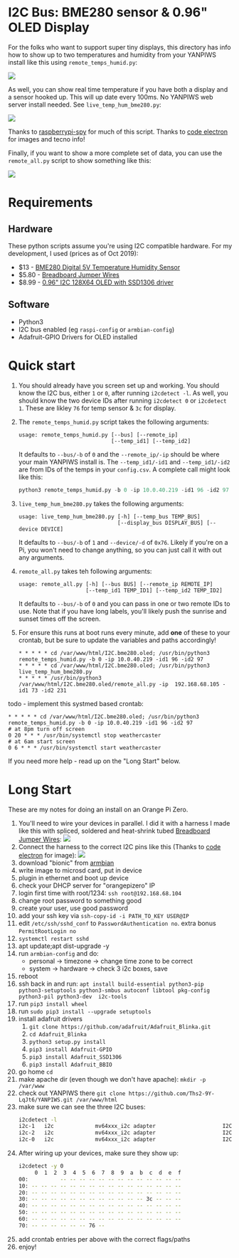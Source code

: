 # I2C Bus: BME280 sensor & 0.96" OLED Display

For the folks who want to support super tiny displays, this directory has
info how to show up to two temperatures and humidity from your YANPIWS install like this using 
`remote_temps_humid.py`:

![](./remote.temps.jpg)

As well, you can show real time temperature if you have both a 
display and a sensor hooked up. This will up date every 100ms. No YANPIWS 
web server install needed. See `live_temp_hum_bme280.py`:

![](./realtime.temps.jpg)

Thanks to [raspberrypi-spy](https://www.raspberrypi-spy.co.uk/) for much of this script. 
Thanks to [code electron](http://codelectron.com/how-to-setup-oled-display-with-orange-pi-zero-python-ssd1306/)
 for images and tecno info!

Finally, if you want to show a more complete set of data, you can use the `remote_all.py` script
to show something like this:

![](./remote.all.jpeg)


# Requirements

## Hardware 
These python scripts assume you're using I2C compatible hardware.  For my development, I used 
(prices as of Oct 2019):

* $13 - [BME280 Digital 5V Temperature Humidity Sensor](https://amzn.to/2ZL42yZ)
* $5.80 - [Breadboard Jumper Wires](https://amzn.to/2Lesc15)
* $8.99 - [0.96" I2C 128X64 OLED with SSD1306 driver](https://amzn.to/2ImlX9t)

## Software

* Python3
* I2C bus enabled (eg `raspi-config` or `armbian-config`)
* Adafruit-GPIO Drivers for OLED installed

# Quick start

1. You should already have you screen set up and working.  You should know the I2C bus, 
either `1` or `0`, after running `i2cdetect -l`. As well, you should know the two 
device IDs after running `i2cdetect 0` or `i2cdetect 1`. These are likley `76` for temp sensor & `3c` for display.

1. The `remote_temps_humid.py` script takes the following arguments:
    ```angular2
    usage: remote_temps_humid.py [--bus] [--remote_ip]
                                 [--temp_id1] [--temp_id2]

    ```
   It defaults to `--bus/-b` of `0` and the `--remote_ip/-ip` should be where your main
   YANPIWS install is.  The `--temp_id1/-id1` and `--temp_id1/-id2` are from 
   IDs of the temps in your `config.csv`. A complete call might look like this:

    ```python
    python3 remote_temps_humid.py -b 0 -ip 10.0.40.219 -id1 96 -id2 97
    ```
1. `live_temp_hum_bme280.py` takes the following arguments:

    ```
    usage: live_temp_hum_bme280.py [-h] [--temp_bus TEMP_BUS]
                                   [--display_bus DISPLAY_BUS] [--device DEVICE]
    ```
   
   It defaults to `--bus/-b` of `1` and `--device/-d` of `0x76`.  Likely if you're on a Pi, you 
   won't need to change anything, so you can just call it with out any arguments.
   
 1. `remote_all.py` takes teh following arguments:
    ```$xslt
    usage: remote_all.py [-h] [--bus BUS] [--remote_ip REMOTE_IP]
                         [--temp_id1 TEMP_ID1] [--temp_id2 TEMP_ID2]
     ```
    
    It defaults to `--bus/-b` of `0` and you can pass in one or two remote IDs to use. Note that
    if you have long labels, you'll likely push the sunrise and sunset times off the screen.
 
 1. For ensure this runs at boot runs every minute, add **one** of these to your crontab, but be
 sure to update the variables and paths accordingly!
 
    ```cron
    * * * * * cd /var/www/html/I2C.bme280.oled; /usr/bin/python3 remote_temps_humid.py -b 0 -ip 10.0.40.219 -id1 96 -id2 97 
    * * * * * cd /var/www/html/I2C.bme280.oled; /usr/bin/python3 live_temp_hum_bme280.py 
    * * * * * /usr/bin/python3 /var/www/html/I2C.bme280.oled/remote_all.py -ip  192.168.68.105 -id1 73 -id2 231
    ``` 
    
todo - implement this systmed based crontab:

```
* * * * * cd /var/www/html/I2C.bme280.oled; /usr/bin/python3 remote_temps_humid.py -b 0 -ip 10.0.40.219 -id1 96 -id2 97 
# at 8pm turn off screen                                                                          
0 20 * * * /usr/bin/systemctl stop weathercaster                                                  
# at 6am start screen                                                                             
0 6 * * * /usr/bin/systemctl start weathercaster   
```
 
If you need more help - read up on the "Long Start" below.
 
# Long Start
 
These are my notes for doing an install on an Orange Pi Zero. 
 
1. You'll need to wire your devices in parallel. I did it with a harness I made like this
with spliced, soldered and heat-shrink tubed [Breadboard Jumper Wires](https://amzn.to/2Lesc15): ![](./harness.jpeg)
1. Connect the harness to the correct I2C pins like this 
(Thanks to [code electron](http://codelectron.com/how-to-setup-oled-display-with-orange-pi-zero-python-ssd1306/)
 for image): ![](./schematics.png)
1. download "bionic" from [armbian](https://www.armbian.com/orange-pi-zero/)
1. write image to microsd card, put in device 
1. plugin in ethernet and boot up device
1. check your DHCP server for "orangepizero" IP
1. login first time with root/1234: `ssh root@192.168.68.104`
1. change root password to something good
1. create your user, use good password 
1. add your ssh key via `ssh-copy-id -i PATH_TO_KEY USER@IP` 
1. edit `/etc/ssh/sshd_conf` to `PasswordAuthentication no`. extra bonus `PermitRootLogin no` 
1. `systemctl restart sshd`
1. apt update;apt dist-upgrade -y
1. run `armbian-config` and do:
   * personal -> timezone -> change time zone to be correct
   * system -> hardware -> check 3 i2c boxes, save
1. reboot
1. ssh back in and run:
`apt install build-essential python3-pip python3-setuptools python3-smbus autoconf libtool pkg-config  python3-pil python3-dev  i2c-tools`
1. run `pip3 install wheel`
1. run `sudo pip3 install --upgrade setuptools`
1. install adafruit drivers 
   1. `git clone https://github.com/adafruit/Adafruit_Blinka.git`
   1. `cd Adafruit_Blinka`
   1. `python3 setup.py install`
   1. `pip3 install Adafruit-GPIO`
   1. `pip3 install Adafruit_SSD1306`
   1. `pip3 install Adafruit_BBIO`
1. go home `cd`
1. make apache dir (even though we don't have apache): `mkdir -p /var/www`
1. check out YANPIWS there `git clone https://github.com/Ths2-9Y-LqJt6/YANPIWS.git /var/www/html`
1. make sure we can see the three I2C buses:
    ```bash
    i2cdetect -l
    i2c-1   i2c             mv64xxx_i2c adapter                     I2C adapter
    i2c-2   i2c             mv64xxx_i2c adapter                     I2C adapter
    i2c-0   i2c             mv64xxx_i2c adapter                     I2C adapter
    ```
1. After wiring up your devices, make sure they show up:
    ```bash
    i2cdetect -y 0
         0  1  2  3  4  5  6  7  8  9  a  b  c  d  e  f
    00:          -- -- -- -- -- -- -- -- -- -- -- -- -- 
    10: -- -- -- -- -- -- -- -- -- -- -- -- -- -- -- -- 
    20: -- -- -- -- -- -- -- -- -- -- -- -- -- -- -- -- 
    30: -- -- -- -- -- -- -- -- -- -- -- -- 3c -- -- -- 
    40: -- -- -- -- -- -- -- -- -- -- -- -- -- -- -- -- 
    50: -- -- -- -- -- -- -- -- -- -- -- -- -- -- -- -- 
    60: -- -- -- -- -- -- -- -- -- -- -- -- -- -- -- -- 
    70: -- -- -- -- -- -- 76 -- 
    ```
1. add crontab entries per above with the correct flags/paths
1. enjoy!
